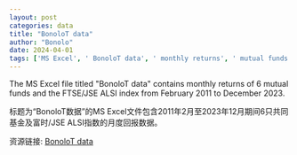 ```yaml
---
layout: post
categories: data
title: "BonoloT data"
author: "Bonolo"
date: 2024-04-01
tags: ['MS Excel', ' BonoloT data', ' monthly returns', ' mutual funds', ' FTSE/JSE ALSI index', ' February 2011', ' December 2023']
---
```


The MS Excel file titled "BonoloT data" contains monthly returns of 6 mutual funds and the FTSE/JSE ALSI index from February 2011 to December 2023.

标题为“BonoloT数据”的MS Excel文件包含2011年2月至2023年12月期间6只共同基金及富时/JSE ALSI指数的月度回报数据。

资源链接: [BonoloT data](https://doi.org/10.57760/sciencedb.17419)
